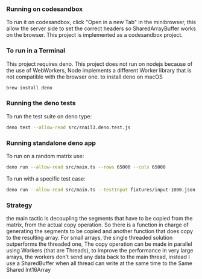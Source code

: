 ### Running on codesandbox

To run it on codesandbox, click "Open in a new Tab" in the minibrowser, this allow the server side to set the correct headers so SharedArrayBuffer works on the browser. This project is implemented as a codesandbox project.

### To run in a Terminal

This project requires deno. This project does not run on nodejs because of the use of WebWorkers, Node implements a different Worker library that is not compatible with the browser one. to install deno on macOS

```bash
brew install deno
```
### Running the deno tests

To run the test suite on deno type:
```bash
deno test --allow-read src/snail3.deno.test.js
```

### Running standalone deno app

To run on a random matrix use:
```bash
deno run --allow-read src/main.ts --rows 65000 --cols 65000
```

To run with a specific test case:
```bash
deno run --allow-read src/main.ts --testInput fixtures/input-1000.json --testOutput fixtures/output-1000.json
```


### Strategy

the main tactic is decoupling the segments that have to be copied from the matrix, from the actual copy operation.
So there is a function in charge of generating the segments to be copied and another function that does copy to the resulting array.
For small arrays, the single threaded solution outperforms the threaded one, The copy operation can be made in parallel using Workers (that are Threads), to improve the performance in very large arrays, the workers don't
send any data back to the main thread, instead I use a SharedBuffer when all thread can write at the same time to the Same Shared Int16Array